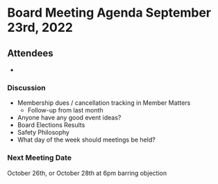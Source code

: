 # Board Meeting Agenda September 23rd, 2022

## Attendees
- 

### Discussion
- Membership dues / cancellation tracking in Member Matters
  - Follow-up from last month
- Anyone have any good event ideas? 
- Board Elections Results
- Safety Philosophy
- What day of the week should meetings be held?




### Next Meeting Date
October 26th, or October 28th at 6pm barring objection
